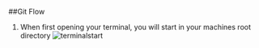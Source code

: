 ##Git Flow

1.  When first opening your terminal, you will start in your machines root directory ![terminalstart](startinggitflow.png)
